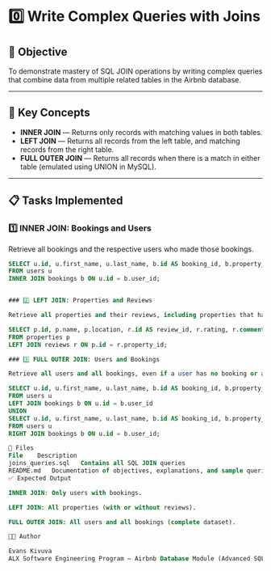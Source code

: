 # 0️⃣ Write Complex Queries with Joins

## 🎯 Objective
To demonstrate mastery of SQL JOIN operations by writing complex queries that combine data from multiple related tables in the Airbnb database.

---

## 🧠 Key Concepts
- **INNER JOIN** — Returns only records with matching values in both tables.
- **LEFT JOIN** — Returns all records from the left table, and matching records from the right table.
- **FULL OUTER JOIN** — Returns all records when there is a match in either table (emulated using UNION in MySQL).

---

## 📋 Tasks Implemented

### 1️⃣ INNER JOIN: Bookings and Users
Retrieve all bookings and the respective users who made those bookings.

```sql
SELECT u.id, u.first_name, u.last_name, b.id AS booking_id, b.property_id, b.start_date, b.end_date
FROM users u
INNER JOIN bookings b ON u.id = b.user_id;


### 2️⃣ LEFT JOIN: Properties and Reviews

Retrieve all properties and their reviews, including properties that have no reviews.

SELECT p.id, p.name, p.location, r.id AS review_id, r.rating, r.comment
FROM properties p
LEFT JOIN reviews r ON p.id = r.property_id;

### 3️⃣ FULL OUTER JOIN: Users and Bookings

Retrieve all users and all bookings, even if a user has no booking or a booking is not linked to a user.

SELECT u.id, u.first_name, u.last_name, b.id AS booking_id, b.property_id, b.start_date, b.end_date
FROM users u
LEFT JOIN bookings b ON u.id = b.user_id
UNION
SELECT u.id, u.first_name, u.last_name, b.id AS booking_id, b.property_id, b.start_date, b.end_date
FROM users u
RIGHT JOIN bookings b ON u.id = b.user_id;

🧩 Files
File	Description
joins_queries.sql	Contains all SQL JOIN queries
README.md	Documentation of objectives, explanations, and sample queries
✅ Expected Output

INNER JOIN: Only users with bookings.

LEFT JOIN: All properties (with or without reviews).

FULL OUTER JOIN: All users and all bookings (complete dataset).

🧑‍💻 Author

Evans Kivuva
ALX Software Engineering Program – Airbnb Database Module (Advanced SQL)

